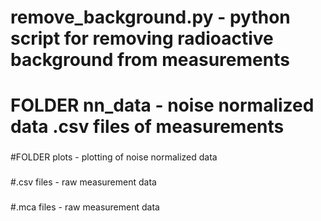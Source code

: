 # remove_background.py - python script for removing radioactive background from measurements
###
# FOLDER nn_data - noise normalized data .csv files of measurements
###
#FOLDER plots - plotting of noise normalized data
###
#<compound name>.csv files - raw measurement data 
###
#<compound name>.mca files - raw measurement data 
